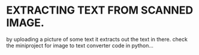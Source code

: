 # EXTRACTING TEXT FROM SCANNED IMAGE.
by uploading a picture of some text it extracts out the text in there.
check the miniproject for image to text converter code in python...

